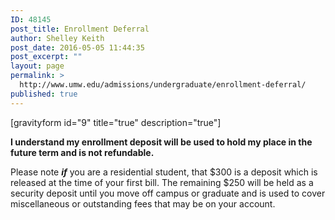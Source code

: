 ```yaml
---
ID: 48145
post_title: Enrollment Deferral
author: Shelley Keith
post_date: 2016-05-05 11:44:35
post_excerpt: ""
layout: page
permalink: >
  http://www.umw.edu/admissions/undergraduate/enrollment-deferral/
published: true
---
```

[gravityform id="9" title="true" description="true"]

<strong>I understand my enrollment deposit will be used to hold my place in the future term and is not refundable. </strong>

Please note <strong><em>if</em></strong> you are a residential student, that $300 is a deposit which is released at the time of your first bill. The remaining $250 will be held as a security deposit until you move off campus or graduate and is used to cover miscellaneous or outstanding fees that may be on your account.